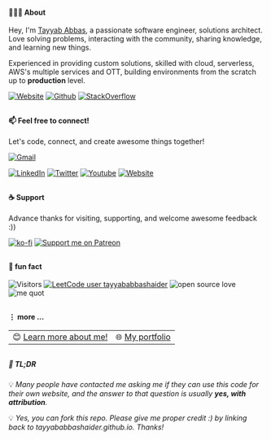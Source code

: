 #### 🙋🏻‍♂️ About
Hey, I'm <a href="https://tayyababbashaider.github.io" target="_blank" title="Tayyab Abbas">Tayyab Abbas</a>, a passionate software engineer, solutions architect. Love solving problems, interacting with the community, sharing knowledge, and learning new things.

Experienced in providing custom solutions, skilled with cloud, serverless, AWS's multiple services and OTT, building environments from the scratch up to **production** level.</br>

[![Website](https://img.shields.io/badge/-tayyababbashaider.github.io-0078D4?style=flat&logo=Homepage&logoColor=white)](https://tayyababbashaider.github.io/)
[![Github](https://img.shields.io/badge/-@tayyababbashaider-000?style=flat&logo=Github&logoColor=white)](https://github.com/tayyababbashaider)
[![StackOverflow](https://img.shields.io/badge/tayyababbashaider-%23F58025?style=flat&logo=stackoverflow&logoColor=white)](https://stackoverflow.com/users/17666468/tayyababbashaider)

## 

#### 📫 Feel free to connect!
Let's code, connect, and create awesome things together!

[![Gmail](https://img.shields.io/badge/-tayyababbaxi661@gmail.com-c14438?style=flat&logo=Gmail&logoColor=white)](mailto:tayyababbaxi661@gmail.com)
<!-- [![Skype](https://img.shields.io/static/v1.svg?label=Skype&message=tayyababbashaider&style=flat&color=blue)](https://join.skype.com/invite/wfHtrH7tedlg) -->
[![LinkedIn](https://img.shields.io/static/v1.svg?label=LinkedIn&message=tayyababbashaider&logo=linkedin&style=flat&color=blue)](https://www.linkedin.com/in/tayyababbashaider/)
[![Twitter](https://img.shields.io/badge/-tayyababbashaider-000?style=flat&logo=X&logoColor=white)](https://x.com/tayyababbashaider)
[![Youtube](https://img.shields.io/badge/-@tayyab-c14438?style=flat&logo=Youtube&logoColor=white)](https://www.youtube.com/@tayyababbashaider)
[![Website](https://img.shields.io/badge/-tayyababbashaider.github.io-0078D4?style=flat&logo=Homepage&logoColor=white)](https://tayyababbashaider.github.io/)

##

#### ☕️ Support
Advance thanks for visiting, supporting, and welcome awesome feedback :))

[![ko-fi](https://ko-fi.com/img/githubbutton_sm.svg)](https://ko-fi.com/P5P018ZSIU)
[![Support me on Patreon](https://img.shields.io/badge/Support%20me%20on%20Patreon-000?style=for-the-badge&logo=patreon&logoColor=white)](https://www.patreon.com/bePatron?u=156223860)

##

#### 🍿 fun fact

![Visitors](https://api.visitorbadge.io/api/visitors?path=tayyababbashaider&countColor=%232ccce4&style=flat&labelStyle=upper)
[![LeetCode user tayyababbashaider](https://img.shields.io/badge/dynamic/json?style=flat&labelColor=black&color=%23ffa116&label=Solved&query=solvedOverTotal&url=https%3A%2F%2Fleetcode-badge.vercel.app%2Fapi%2Fusers%2Ftayyababbas&logo=leetcode&logoColor=yellow)](https://leetcode.com/tayyababbashaider/)
![open source love](https://img.shields.io/badge/Open%20Source-♥️-43853D)
![me quot](https://img.shields.io/badge/❝❞%20winning%20!=%20success-2496ED?style=flat)

## 

#### ⋮ more ...

<table>
  <tr>
    <td>😊&nbsp;<a href="https://www.google.com/search?q=tayyababbashaider+github">Learn more about me!</a></td>
    <td>🌐&nbsp;<a href="https://tayyababbashaider.github.io/">My portfolio</a></td>
  </tr>
</table>

## 

##### 🚨 TL;DR

💡 _Many people have contacted me asking me if they can use this code for their own website, and the answer to that question is usually **yes, with attribution**._

💡 _Yes, you can fork this repo. Please give me proper credit :) by linking back to tayyababbashaider.github.io. Thanks!_
